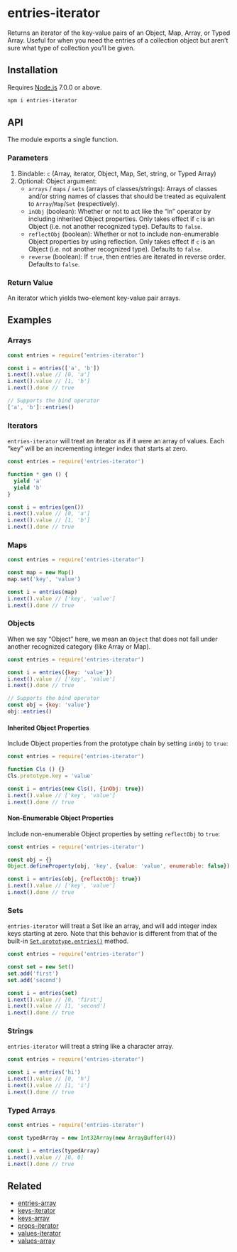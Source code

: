 # entries-iterator

Returns an iterator of the key-value pairs of an Object, Map, Array, or Typed Array. Useful for when you need the entries of a collection object but aren’t sure what type of collection you’ll be given.

## Installation

Requires [Node.js](https://nodejs.org/) 7.0.0 or above.

```bash
npm i entries-iterator
```

## API

The module exports a single function.

### Parameters

1. Bindable: `c` (Array, iterator, Object, Map, Set, string, or Typed Array)
2. Optional: Object argument:
    * `arrays` / `maps` / `sets` (arrays of classes/strings): Arrays of classes and/or string names of classes that should be treated as equivalent to `Array`/`Map`/`Set` (respectively).
    * `inObj` (boolean): Whether or not to act like the “in” operator by including inherited Object properties. Only takes effect if `c` is an Object (i.e. not another recognized type). Defaults to `false`.
    * `reflectObj` (boolean): Whether or not to include non-enumerable Object properties by using reflection. Only takes effect if `c` is an Object (i.e. not another recognized type). Defaults to `false`.
    * `reverse` (boolean): If `true`, then entries are iterated in reverse order. Defaults to `false`.

### Return Value

An iterator which yields two-element key-value pair arrays.

## Examples

### Arrays

```javascript
const entries = require('entries-iterator')

const i = entries(['a', 'b'])
i.next().value // [0, 'a']
i.next().value // [1, 'b']
i.next().done // true

// Supports the bind operator
['a', 'b']::entries()
```

### Iterators

`entries-iterator` will treat an iterator as if it were an array of values. Each “key” will be an incrementing integer index that starts at zero.

```javascript
const entries = require('entries-iterator')

function * gen () {
  yield 'a'
  yield 'b'
}

const i = entries(gen())
i.next().value // [0, 'a']
i.next().value // [1, 'b']
i.next().done // true
```

### Maps

```javascript
const entries = require('entries-iterator')

const map = new Map()
map.set('key', 'value')

const i = entries(map)
i.next().value // ['key', 'value']
i.next().done // true
```

### Objects

When we say “Object” here, we mean an `Object` that does not fall under another recognized category (like Array or Map).

```javascript
const entries = require('entries-iterator')

const i = entries({key: 'value'})
i.next().value // ['key', 'value']
i.next().done // true

// Supports the bind operator
const obj = {key: 'value'}
obj::entries()
```

#### Inherited Object Properties

Include Object properties from the prototype chain by setting `inObj` to `true`:

```javascript
const entries = require('entries-iterator')

function Cls () {}
Cls.prototype.key = 'value'

const i = entries(new Cls(), {inObj: true})
i.next().value // ['key', 'value']
i.next().done // true
```

#### Non-Enumerable Object Properties

Include non-enumerable Object properties by setting `reflectObj` to `true`:

```javascript
const entries = require('entries-iterator')

const obj = {}
Object.defineProperty(obj, 'key', {value: 'value', enumerable: false})

const i = entries(obj, {reflectObj: true})
i.next().value // ['key', 'value']
i.next().done // true
```

### Sets

`entries-iterator` will treat a Set like an array, and will add integer index keys starting at zero. Note that this behavior is different from that of the built-in [`Set.prototype.entries()`](https://developer.mozilla.org/en-US/docs/Web/JavaScript/Reference/Global_Objects/Set/entries) method.

```javascript
const entries = require('entries-iterator')

const set = new Set()
set.add('first')
set.add('second')

const i = entries(set)
i.next().value // [0, 'first']
i.next().value // [1, 'second']
i.next().done // true
```

### Strings

`entries-iterator` will treat a string like a character array.

```javascript
const entries = require('entries-iterator')

const i = entries('hi')
i.next().value // [0, 'h']
i.next().value // [1, 'i']
i.next().done // true
```

### Typed Arrays

```javascript
const entries = require('entries-iterator')

const typedArray = new Int32Array(new ArrayBuffer(4))

const i = entries(typedArray)
i.next().value // [0, 0]
i.next().done // true
```

## Related

* [entries-array](https://github.com/lamansky/entries-array)
* [keys-iterator](https://github.com/lamansky/keys-iterator)
* [keys-array](https://github.com/lamansky/keys-array)
* [props-iterator](https://github.com/lamansky/props-iterator)
* [values-iterator](https://github.com/lamansky/values-iterator)
* [values-array](https://github.com/lamansky/values-array)
